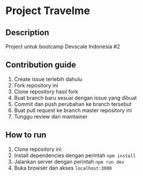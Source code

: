 # Project Travelme

## Description

Project untuk bootcamp Devscale Indonesia #2

## Contribution guide

1. Create issue terlebih dahulu
2. Fork repository ini
3. Clone repository hasil fork
4. Buat branch baru sesuai dengan issue yang dibuat
5. Commit dan push perubahan ke branch tersebut
6. Buat pull request ke branch master repository ini
7. Tunggu review dari maintainer

## How to run

1. Clone repository ini
2. Install dependencies dengan perintah `npm install`
3. Jalankan server dengan perintah `npm run dev`
4. Buka browser dan akses `localhost:3000`
